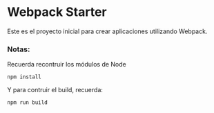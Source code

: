# Webpack Starter 

Este es el proyecto inicial para crear aplicaciones utilizando Webpack. 

### Notas: 

Recuerda recontruir los módulos de Node

```
npm install
```
Y para contruir el build, recuerda:
```
npm run build
```